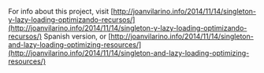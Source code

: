 For info about this project, visit [http://joanvilarino.info/2014/11/14/singleton-y-lazy-loading-optimizando-recursos/](http://joanvilarino.info/2014/11/14/singleton-y-lazy-loading-optimizando-recursos/)
Spanish version, or [http://joanvilarino.info/2014/11/14/singleton-and-lazy-loading-optimizing-resources/](http://joanvilarino.info/2014/11/14/singleton-and-lazy-loading-optimizing-resources/)

